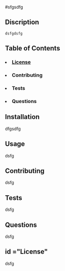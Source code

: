 

#sfgsdfg
    
   
## Discription 
    dsfgdsfg

## Table of Contents

### <li><a href="#License">License</a></li>

### <li>Contributing</li>

### <li>Tests</li>

### <li>Questions</li>



## Installation
dfgsdfg
     

## Usage
dsfg


## Contributing
dsfg


## Tests
dsfg



## Questions
dsfg


## id ="License"
dsfg







 